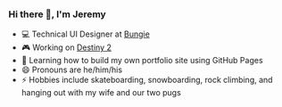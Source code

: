 ### Hi there 👋, I'm Jeremy

<!--
**jeremy-mccarty/jeremy-mccarty** is a ✨ _special_ ✨ repository because its `README.md` (this file) appears on your GitHub profile.

Here are some ideas to get you started:

- 🔭 I’m currently working on ...
- 🌱 I’m currently learning ...
- 👯 I’m looking to collaborate on ...
- 🤔 I’m looking for help with ...
- 💬 Ask me about ...
- 📫 How to reach me: ...
- 😄 Pronouns: ...
- ⚡ Fun fact: ...
-->
- 💻 Technical UI Designer at [Bungie](https://www.bungie.net/ "Bungie")
- 🎮 Working on [Destiny 2](https://www.bungie.net/7/en/Destiny/NewLight "Destiny2")
- 🌱 Learning how to build my own portfolio site using GitHub Pages
- 😄 Pronouns are he/him/his
- ⚡ Hobbies include skateboarding, snowboarding, rock climbing, and hanging out with my wife and our two pugs
